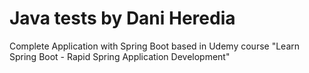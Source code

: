 # Java tests by Dani Heredia
Complete Application with Spring Boot based in Udemy course "Learn Spring Boot - Rapid Spring Application Development"
